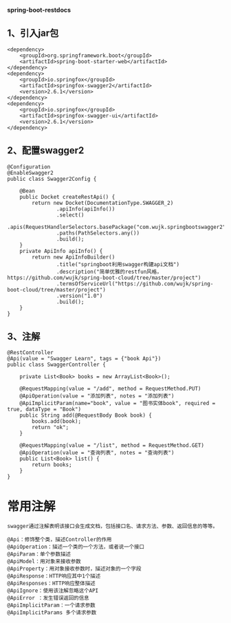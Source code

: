 **spring-boot-restdocs**

1、引入jar包
-   
    <dependency>
        <groupId>org.springframework.boot</groupId>
        <artifactId>spring-boot-starter-web</artifactId>
    </dependency>
    <dependency>
        <groupId>io.springfox</groupId>
        <artifactId>springfox-swagger2</artifactId>
        <version>2.6.1</version>
    </dependency>
    <dependency>
        <groupId>io.springfox</groupId>
        <artifactId>springfox-swagger-ui</artifactId>
        <version>2.6.1</version>
    </dependency>
    
2、配置swagger2
- 
    @Configuration
    @EnableSwagger2
    public class Swagger2Config {
    
        @Bean
        public Docket createRestApi() {
            return new Docket(DocumentationType.SWAGGER_2)
                    .apiInfo(apiInfo())
                    .select()
                    .apis(RequestHandlerSelectors.basePackage("com.wujk.springbootswagger2"))
                    .paths(PathSelectors.any())
                    .build();
        }
        private ApiInfo apiInfo() {
            return new ApiInfoBuilder()
                    .title("springboot利用swagger构建api文档")
                    .description("简单优雅的restfun风格，https://github.com/wujk/spring-boot-cloud/tree/master/project")
                    .termsOfServiceUrl("https://github.com/wujk/spring-boot-cloud/tree/master/project")
                    .version("1.0")
                    .build();
        }
    }
    
3、注解
- 
    @RestController
    @Api(value = "Swagger Learn", tags = {"book Api"})
    public class SwaggerController {
    
        private List<Book> books = new ArrayList<Book>();
    
        @RequestMapping(value = "/add", method = RequestMethod.PUT)
        @ApiOperation(value = "添加列表", notes = "添加列表")
        @ApiImplicitParam(name="book", value = "图书实体book", required = true, dataType = "Book")
        public String add(@RequestBody Book book) {
            books.add(book);
            return "ok";
        }
    
        @RequestMapping(value = "/list", method = RequestMethod.GET)
        @ApiOperation(value = "查询列表", notes = "查询列表")
        public List<Book> list() {
            return books;
        }
    }
    
# 常用注解

    swagger通过注解表明该接口会生成文档，包括接口名、请求方法、参数、返回信息的等等。
    
    @Api：修饰整个类，描述Controller的作用
    @ApiOperation：描述一个类的一个方法，或者说一个接口
    @ApiParam：单个参数描述
    @ApiModel：用对象来接收参数
    @ApiProperty：用对象接收参数时，描述对象的一个字段
    @ApiResponse：HTTP响应其中1个描述
    @ApiResponses：HTTP响应整体描述
    @ApiIgnore：使用该注解忽略这个API
    @ApiError ：发生错误返回的信息
    @ApiImplicitParam：一个请求参数
    @ApiImplicitParams 多个请求参数
 
  

      